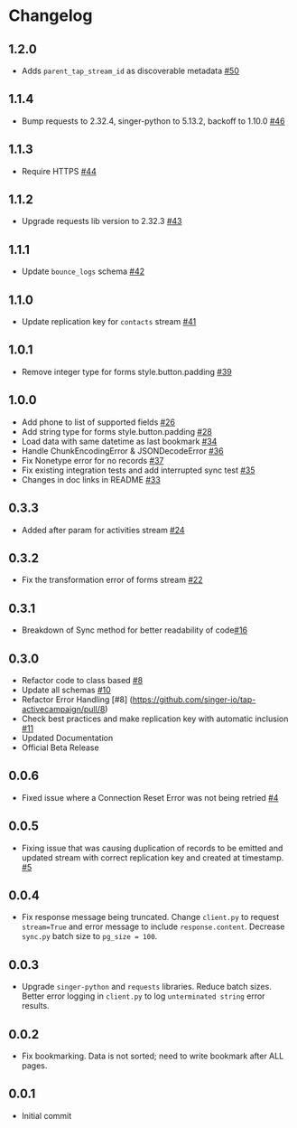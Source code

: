 # Changelog

## 1.2.0
  * Adds `parent_tap_stream_id` as discoverable metadata [#50](https://github.com/singer-io/tap-activecampaign/pull/50)

## 1.1.4
  * Bump requests to 2.32.4, singer-python to 5.13.2, backoff to 1.10.0 [#46](https://github.com/singer-io/tap-activecampaign/pull/46)

## 1.1.3
  * Require HTTPS [#44](https://github.com/singer-io/tap-activecampaign/pull/44)

## 1.1.2
  * Upgrade requests lib version to 2.32.3 [#43](https://github.com/singer-io/tap-activecampaign/pull/43)

## 1.1.1
  * Update `bounce_logs` schema [#42](https://github.com/singer-io/tap-activecampaign/pull/42)

## 1.1.0
  * Update replication key for `contacts` stream [#41](https://github.com/singer-io/tap-activecampaign/pull/41)

## 1.0.1
  * Remove integer type for forms style.button.padding [#39](https://github.com/singer-io/tap-activecampaign/pull/39)

## 1.0.0
  * Add phone to list of supported fields [#26](https://github.com/singer-io/tap-activecampaign/pull/26)
  * Add string type for forms style.button.padding [#28](https://github.com/singer-io/tap-activecampaign/pull/28)
  * Load data with same datetime as last bookmark [#34](https://github.com/singer-io/tap-activecampaign/pull/34)
  * Handle ChunkEncodingError & JSONDecodeError [#36](https://github.com/singer-io/tap-activecampaign/pull/36)
  * Fix Nonetype error for no records [#37](https://github.com/singer-io/tap-activecampaign/pull/37)
  * Fix existing integration tests and add interrupted sync test [#35](https://github.com/singer-io/tap-activecampaign/pull/35)
  * Changes in doc links in README [#33](https://github.com/singer-io/tap-activecampaign/pull/33)

## 0.3.3
  * Added after param for activities stream [#24](https://github.com/singer-io/tap-activecampaign/pull/24)

## 0.3.2
  * Fix the transformation error of forms stream [#22](https://github.com/singer-io/tap-activecampaign/pull/22)

## 0.3.1
  * Breakdown of Sync method for better readability of code[#16](https://github.com/singer-io/tap-activecampaign/pull/16)

## 0.3.0
  * Refactor code to class based [#8](https://github.com/singer-io/tap-activecampaign/pull/8)
  * Update all schemas [#10](https://github.com/singer-io/tap-activecampaign/pull/10)
  * Refactor Error Handling [#8] (https://github.com/singer-io/tap-activecampaign/pull/8)
  * Check best practices and make replication key with automatic inclusion [#11](https://github.com/singer-io/tap-activecampaign/pull/11)
  * Updated Documentation
  * Official Beta Release

## 0.0.6
  * Fixed issue where a Connection Reset Error was not being retried [#4](https://github.com/singer-io/tap-activecampaign/pull/4)

## 0.0.5
  * Fixing issue that was causing duplication of records to be emitted and updated stream with correct replication key and created at timestamp. [#5](https://github.com/singer-io/tap-activecampaign/pull/5)

## 0.0.4
  * Fix response message being truncated. Change `client.py` to request `stream=True` and error message to include `response.content`. Decrease `sync.py` batch size to `pg_size = 100`.

## 0.0.3
  * Upgrade `singer-python` and `requests` libraries. Reduce batch sizes. Better error logging in `client.py` to log `unterminated string` error results.

## 0.0.2
  * Fix bookmarking. Data is not sorted; need to write bookmark after ALL pages.

## 0.0.1
  * Initial commit
